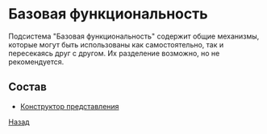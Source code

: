 # Базовая функциональность

Подсистема "Базовая функциональность" содержит общие механизмы, которые могут быть использованы как самостоятельно, так и пересекаясь друг с другом. Их разделение возможно, но не рекомендуется.

## Состав

- [Конструктор представления](БазоваяФункциональность/КонструкторПредставления.MD)

[Назад](../README.md)